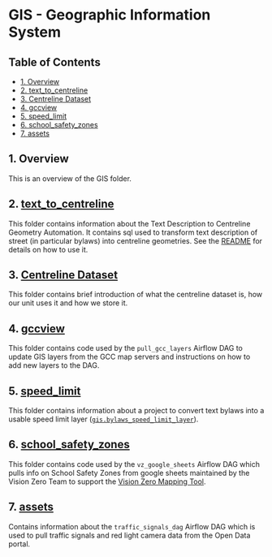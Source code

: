 # GIS - Geographic Information System <!-- omit in toc -->


## Table of Contents <!-- omit in toc -->

- [1. Overview](#1-overview)
- [2. text\_to\_centreline](#2-text_to_centreline)
- [3. Centreline Dataset](#3-centreline-dataset)
- [4. gccview](#4-gccview)
- [5. speed\_limit](#5-speed_limit)
- [6. school\_safety\_zones](#6-school_safety_zones)
- [7. assets](#7-assets)

## 1. Overview

This is an overview of the GIS folder.

## 2. [text_to_centreline](./text_to_centreline/)

This folder contains information about the Text Description to Centreline Geometry Automation. 
It contains sql used to transform text description of street (in particular bylaws) into centreline geometries. 
See the [README](text_to_centreline) for details on how to use it.

## 3. [Centreline Dataset](./centreline/)

This folder contains brief introduction of what the centreline dataset is, how our unit uses it and how we store it.

## 4. [gccview](./gccview/)

This folder contains code used by the `pull_gcc_layers` Airflow DAG to update GIS layers from the GCC map servers and instructions on how to add new layers to the DAG. 

## 5. [speed_limit](./speed_limit/)

This folder contains information about a project to convert text bylaws into a usable speed limit layer ([`gis.bylaws_speed_limit_layer`](./speed_limit/automated/sql/mat-view-bylaws_speed_limit_layer.sql)).

## 6. [school_safety_zones](./school_safety_zones/)

This folder contains code used by the `vz_google_sheets` Airflow DAG which pulls info on School Safety Zones from google sheets maintained by the Vision Zero Team to support the [Vision Zero Mapping Tool](https://www.toronto.ca/services-payments/streets-parking-transportation/road-safety/vision-zero/safety-measures-and-mapping/).

## 7. [assets](./assets/)

Contains information about the `traffic_signals_dag` Airflow DAG which is used to pull traffic signals and red light camera data from the Open Data portal. 